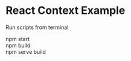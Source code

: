 # React Context Example

Run scripts from terminal

npm start <br>
npm build <br>
npm serve build <br>
